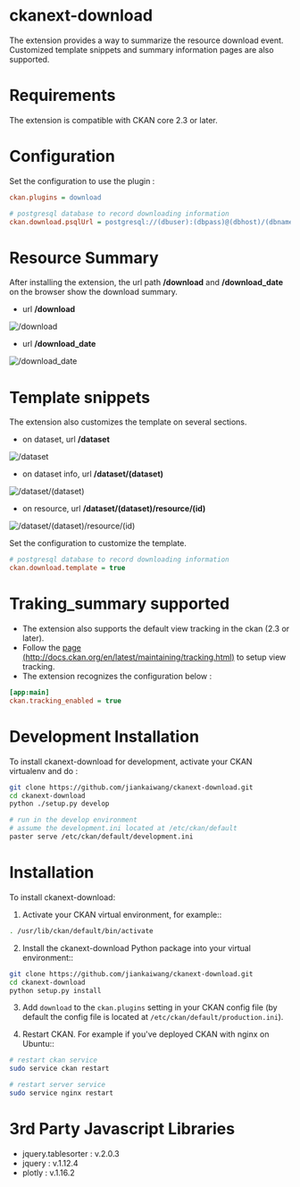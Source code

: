 # ckanext-download

The extension provides a way to summarize the resource download event. Customized template snippets and summary information pages are also supported.


# Requirements

The extension is compatible with CKAN core 2.3 or later.


# Configuration

Set the configuration to use the plugin :

```ini
ckan.plugins = download

# postgresql database to record downloading information
ckan.download.psqlUrl = postgresql://(dbuser):(dbpass)@(dbhost)/(dbname)
```


# Resource Summary

After installing the extension, the url path **/download** and **/download_date** on the browser show the download summary.

* url **/download**

![/download](https://raw.githubusercontent.com/jiankaiwang/ckanext-download/master/doc/image/download.png)

* url **/download_date**

![/download_date](https://raw.githubusercontent.com/jiankaiwang/ckanext-download/master/doc/image/download_date.png)


# Template snippets

The extension also customizes the template on several sections.

* on dataset, url **/dataset**

![/dataset](https://raw.githubusercontent.com/jiankaiwang/ckanext-download/master/doc/image/dataset.png)

* on dataset info, url **/dataset/(dataset)** 

![/dataset/(dataset)](https://raw.githubusercontent.com/jiankaiwang/ckanext-download/master/doc/image/datasetinfo.png)

* on resource, url **/dataset/(dataset)/resource/(id)**

![/dataset/(dataset)/resource/(id)](https://raw.githubusercontent.com/jiankaiwang/ckanext-download/master/doc/image/resource.png)

Set the configuration to customize the template.

```ini
# postgresql database to record downloading information
ckan.download.template = true
```


# Traking_summary supported

* The extension also supports the default view tracking in the ckan (2.3 or later).
* Follow the [page (http://docs.ckan.org/en/latest/maintaining/tracking.html)](http://docs.ckan.org/en/latest/maintaining/tracking.html) to setup view tracking.
* The extension recognizes the configuration below :

```ini
[app:main]
ckan.tracking_enabled = true
```


# Development Installation


To install ckanext-download for development, activate your CKAN virtualenv and do :

```bash
git clone https://github.com/jiankaiwang/ckanext-download.git
cd ckanext-download
python ./setup.py develop

# run in the develop environment
# assume the development.ini located at /etc/ckan/default
paster serve /etc/ckan/default/development.ini
```


# Installation


To install ckanext-download:

1. Activate your CKAN virtual environment, for example::

```bash
. /usr/lib/ckan/default/bin/activate
```

2. Install the ckanext-download Python package into your virtual environment::
```bash
git clone https://github.com/jiankaiwang/ckanext-download.git
cd ckanext-download
python setup.py install
```

3. Add ``download`` to the ``ckan.plugins`` setting in your CKAN
   config file (by default the config file is located at
   ``/etc/ckan/default/production.ini``).

4. Restart CKAN. For example if you've deployed CKAN with nginx on Ubuntu::
```bash
# restart ckan service
sudo service ckan restart

# restart server service
sudo service nginx restart
```


# 3rd Party Javascript Libraries

* jquery.tablesorter : v.2.0.3
* jquery : v.1.12.4
* plotly : v.1.16.2


